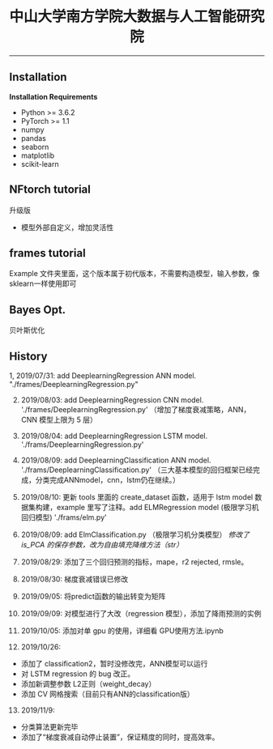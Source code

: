 # <center>中山大学南方学院大数据与人工智能研究院</center>

---

## Installation

**Installation Requirements**
- Python >= 3.6.2
- PyTorch >= 1.1
- numpy
- pandas
- seaborn
- matplotlib
- scikit-learn


## NFtorch tutorial
升级版

- 模型外部自定义，增加灵活性

## frames tutorial

Example 文件夹里面，这个版本属于初代版本，不需要构造模型，输入参数，像sklearn一样使用即可

## Bayes Opt.
贝叶斯优化

## History

1, 2019/07/31: add DeeplearningRegression ANN model. "./frames/DeeplearningRegression.py"    

2. 2019/08/03: add DeeplearningRegression CNN model. './frames/DeeplearningRegression.py'
（增加了梯度衰减策略，ANN，CNN 模型上限为 5 层）

3. 2019/08/04: add DeeplearningRegression LSTM model. './frams/DeeplearningRegression.py'

4. 2019/08/09: add DeeplearningClassification ANN model. './frams/DeeplearningClassification.py'
（三大基本模型的回归框架已经完成，分类完成ANNmodel，cnn，lstm仍在继续。）

5. 2019/08/10: 更新 tools 里面的 create_dataset 函数，适用于 lstm model 数据集构建，example 里写了注释。add ELMRegression model (极限学习机回归模型) './frams/elm.py'

6. 2019/08/09: add ElmClassification.py （极限学习机分类模型）
*修改了 is_PCA 的保存参数，改为自由填充降维方法（str）*

7. 2019/08/29: 添加了三个回归预测的指标，mape，r2 rejected, rmsle。

8. 2019/08/30: 梯度衰减错误已修改

9. 2019/09/05: 将predict函数的输出转变为矩阵
10. 2019/09/09: 对模型进行了大改（regression 模型），添加了降雨预测的实例

11. 2019/10/05: 添加对单 gpu 的使用，详细看 GPU使用方法.ipynb

12. 2019/10/26: 
- 添加了 classification2，暂时没修改完，ANN模型可以运行
- 对 LSTM regression 的 bug 改正。
- 添加新调整参数 L2正则（weight_decay）
- 添加 CV 网格搜索（目前只有ANN的classification版）

13. 2019/11/9:

- 分类算法更新完毕
- 添加了“梯度衰减自动停止装置”，保证精度的同时，提高效率。


